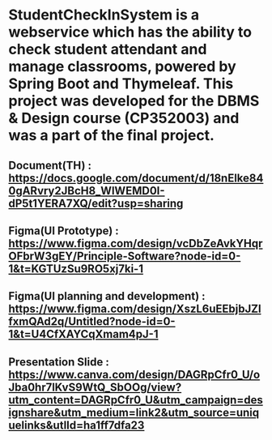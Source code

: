 # StudentCheckInSystem is a webservice which has the ability to check student attendant and manage classrooms, powered by Spring Boot and Thymeleaf. This project was developed for the DBMS & Design course (CP352003) and was a part of the final project.
## Document(TH) : https://docs.google.com/document/d/18nElke840gARvry2JBcH8_WlWEMD0I-dP5t1YERA7XQ/edit?usp=sharing
## Figma(UI Prototype) : https://www.figma.com/design/vcDbZeAvkYHqrOFbrW3gEY/Principle-Software?node-id=0-1&t=KGTUzSu9RO5xj7ki-1
## Figma(UI planning and development) : https://www.figma.com/design/XszL6uEEbjbJZlfxmQAd2q/Untitled?node-id=0-1&t=U4CfXAYCqXmam4pJ-1
## Presentation Slide : https://www.canva.com/design/DAGRpCfr0_U/oJba0hr7lKvS9WtQ_SbOOg/view?utm_content=DAGRpCfr0_U&utm_campaign=designshare&utm_medium=link2&utm_source=uniquelinks&utlId=ha1ff7dfa23
